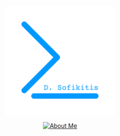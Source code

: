 <div align="center">

[![dSofikitis](https://github.com/dSofikitis/dsofikitis/blob/main/res/dsofikitis.png)](https://dsofikitis.github.io)

[![About Me](https://readme-typing-svg.herokuapp.com/?lines=AI+for+Cybersecurity;Flawless+Code.+Always.;dsofikitis.github.io&width=500&height=50&color=0099ff&center=true)](https://dsofikitis.github.io)

</div>
